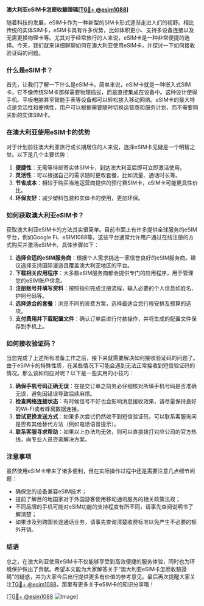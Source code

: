 **澳大利亚eSIM卡怎麽收驗證碼[[TG💪+ @esim1088](https://t.me/s/esim1088)]**

随着科技的发展，eSIM卡作为一种新型的SIM卡形式逐渐走进人们的视野。相比传统的实体SIM卡，eSIM卡具有许多优势，比如体积更小、支持多设备连接以及无需更换物理卡等。尤其对于经常旅行的人来说，eSIM卡是一种非常便捷的选择。今天，我们就来详细聊聊如何在澳大利亚使用eSIM卡，并探讨一下如何接收验证码的问题。

### 什么是eSIM卡？

首先，让我们了解一下什么是eSIM卡。简单来说，eSIM卡就是一种嵌入式SIM卡，它不像传统SIM卡那样需要物理插拔，而是直接集成在设备中。这种设计使得手机、平板电脑甚至智能手表等设备都可以轻松接入移动网络。eSIM卡的最大特点是灵活性和便携性，用户可以根据需要随时切换运营商和服务计划，而不需要购买新的实体SIM卡。

### 在澳大利亚使用eSIM卡的优势

对于计划前往澳大利亚旅行或长期居住的人来说，选择eSIM卡无疑是一个明智之举。以下是几个主要优势：

1. **便捷性**：无需等待邮寄实体SIM卡，到达澳大利亚后即可立即激活使用。
2. **灵活性**：可以根据自己的需求随时更改套餐，比如流量、通话时长等。
3. **节省成本**：相较于购买当地运营商提供的预付费SIM卡，eSIM卡可能更具性价比。
4. **环保友好**：减少塑料包装和实体卡的使用，更加环保。

### 如何获取澳大利亚eSIM卡？

获取澳大利亚eSIM卡的方法其实很简单。目前市面上有许多提供全球服务的eSIM平台，例如Google Fi、eSIM1088等。这些平台通常允许用户通过在线注册的方式购买并激活eSIM卡。具体步骤如下：

1. **选择合适的eSIM服务商**：根据个人需求挑选一家信誉良好的eSIM服务商。建议选择支持国际漫游且覆盖澳大利亚地区的平台。
2. **下载相关应用程序**：大多数eSIM服务商都会提供专门的应用程序，用于管理您的eSIM账户信息。
3. **注册账号并填写资料**：按照指引完成注册流程，输入必要的个人信息如姓名、护照号码等。
4. **选择适合的套餐**：浏览不同的资费方案，选择最适合您行程安排及预算的选项。
5. **支付费用并下载配置文件**：确认订单后进行付款操作，并将生成的配置文件保存到手机上。

### 如何接收验证码？

当您完成了上述所有准备工作之后，接下来就需要解决如何接收验证码的问题了。由于eSIM卡的特殊性质，在某些情况下可能会遇到无法正常接收到短信验证码的情况。那么该如何应对呢？以下是一些实用的小技巧：

1. **确保手机号码正确无误**：在提交订单之前务必仔细核对所填手机号码是否准确无误，避免因错误导致后续麻烦。
2. **检查网络连接状态**：有时候信号不好也会影响消息接收效果，请尽量保持良好的Wi-Fi或者蜂窝数据连接。
3. **尝试更换发送方式**：如果多次尝试仍然收不到短信验证码，可以联系客服询问是否有其他替代方法（例如电话语音提示）。
4. **联系客服寻求帮助**：如果以上办法均无效，则可以直接拨打对应公司的官方热线，向专业人员咨询解决方案。

### 注意事项

虽然使用eSIM卡带来了诸多便利，但在实际操作过程中还是需要注意几点细节问题：

- 确保您的设备兼容eSIM技术；
- 提前了解目的地国家对于外国游客使用移动通讯服务的相关政策法规；
- 不同品牌的手机可能对eSIM功能的支持程度有所不同，请事先查阅说明书了解清楚；
- 如果涉及到跨国长途通话业务，请事先查询清楚收费标准以免产生不必要的额外开销。

### 结语

总之，在澳大利亚使用eSIM卡不仅能够享受到高效便捷的服务体验，同时也为环境保护做出了贡献。希望本文能为大家解答关于“澳大利亚eSIM卡怎麽收驗證碼”的疑惑，并为大家今后出行提供更多有价值的参考意见。最后再次提醒大家关注[TG💪+ @esim1088](https://t.me/s/esim1088)，那里有更多关于eSIM卡的知识分享哦！

[[TG💪+ @esim1088](https://t.me/s/esim1088) ![Image](https://i.postimg.cc/4NQfJmqS/Snipaste-2025-05-13-00-14-12.png)]